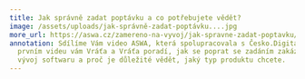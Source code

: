 ```yaml
---
title: Jak správně zadat poptávku a co potřebujete vědět?
image: /assets/uploads/jak-správně-zadat-poptávku....jpg
more_url: https://aswa.cz/zamereno-na-vyvoj/jak-spravne-zadat-poptavku/
annotation: Sdílíme Vám video ASWA, která spolupracovala s Česko.Digital. V
  prvním videu vám Vráťa a Vráťa poradí, jak se poprat se zadáním zakázky na
  vývoj softwaru a proč je důležité vědět, jaký typ produktu chcete.
---
```

